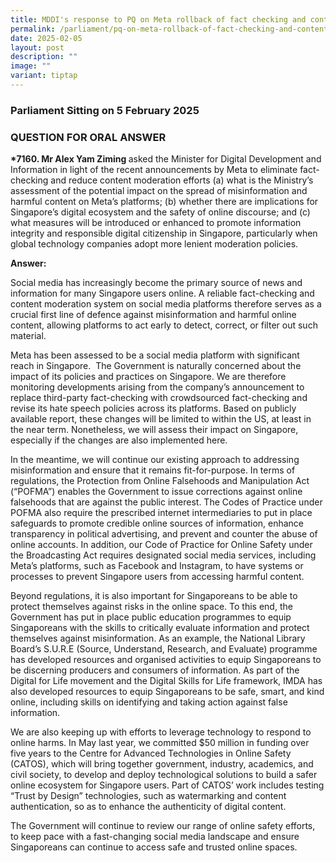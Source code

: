 ```yaml
---
title: MDDI's response to PQ on Meta rollback of fact checking and content moderation
permalink: /parliament/pq-on-meta-rollback-of-fact-checking-and-content-moderation/
date: 2025-02-05
layout: post
description: ""
image: ""
variant: tiptap
---
```

<h3>Parliament Sitting on 5 February 2025</h3>
<h3>QUESTION FOR ORAL ANSWER</h3>
<p><strong>*7160. Mr Alex Yam Ziming </strong>asked the Minister for Digital
Development and Information in light of the recent announcements by Meta
to eliminate fact-checking and reduce content moderation efforts (a) what
is the Ministry’s assessment of the potential impact on the spread of misinformation
and harmful content on Meta’s platforms; (b) whether there are implications
for Singapore’s digital ecosystem and the safety of online discourse; and
(c) what measures will be introduced or enhanced to promote information
integrity and responsible digital citizenship in Singapore, particularly
when global technology companies adopt more lenient moderation policies.</p>
<p><strong>Answer:</strong>
</p>
<p>Social media has increasingly become the primary source of news and information
for many Singapore users online. A reliable fact-checking and content moderation
system on social media platforms therefore serves as a crucial first line
of defence against misinformation and harmful online content, allowing
platforms to act early to detect, correct, or filter out such material.</p>
<p>Meta has been assessed to be a social media platform with significant
reach in Singapore.&nbsp; The Government is naturally concerned about the
impact of its policies and practices on Singapore. We are therefore monitoring
developments arising from the company’s announcement to replace third-party
fact-checking with crowdsourced fact-checking and revise its hate speech
policies across its platforms. Based on publicly available report, these
changes will be limited to within the US, at least in the near term. Nonetheless,
we will assess their impact on Singapore, especially if the changes are
also implemented here.</p>
<p>In the meantime, we will continue our existing approach to addressing
misinformation and ensure that it remains fit-for-purpose. In terms of
regulations, the Protection from Online Falsehoods and Manipulation Act
(“POFMA”) enables the Government to issue corrections against online falsehoods
that are against the public interest. The Codes of Practice under POFMA
also require the prescribed internet intermediaries to put in place safeguards
to promote credible online sources of information, enhance transparency
in political advertising, and prevent and counter the abuse of online accounts.
In addition, our Code of Practice for Online Safety under the Broadcasting
Act requires designated social media services, including Meta’s platforms,
such as Facebook and Instagram, to have systems or processes to prevent
Singapore users from accessing harmful content.</p>
<p>Beyond regulations, it is also important for Singaporeans to be able to
protect themselves against risks in the online space. To this end, the
Government has put in place public education programmes to equip Singaporeans
with the skills to critically evaluate information and protect themselves
against misinformation. As an example, the National Library Board’s S.U.R.E
(Source, Understand, Research, and Evaluate) programme has developed resources
and organised activities to equip Singaporeans to be discerning producers
and consumers of information. As part of the Digital for Life movement
and the Digital Skills for Life framework, IMDA has also developed resources
to equip Singaporeans to be safe, smart, and kind online, including skills
on identifying and taking action against false information.</p>
<p>We are also keeping up with efforts to leverage technology to respond
to online harms. In May last year, we committed $50 million in funding
over five years to the Centre for Advanced Technologies in Online Safety
(CATOS), which will bring together government, industry, academics, and
civil society, to develop and deploy technological solutions to build a
safer online ecosystem for Singapore users. Part of CATOS’ work includes
testing “Trust by Design” technologies, such as watermarking and content
authentication, so as to enhance the authenticity of digital content.</p>
<p>The Government will continue to review our range of online safety efforts,
to keep pace with a fast-changing social media landscape and ensure Singaporeans
can continue to access safe and trusted online spaces.</p>